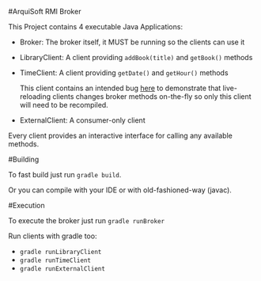 #ArquiSoft RMI Broker

This Project contains 4 executable Java Applications:

- Broker: The broker itself, it MUST be running so the clients can use it
- LibraryClient: A client providing `addBook(title)` and `getBook()` methods
- TimeClient: A client providing `getDate()` and `getHour()` methods

    This client contains an intended bug [here]() to demonstrate that live-reloading clients changes broker methods on-the-fly
    so only this client will need to be recompiled.

- ExternalClient: A consumer-only client

Every client provides an interactive interface for calling any available methods.

#Building

To fast build just run `gradle build`.

Or you can compile with your IDE or with old-fashioned-way (javac).

#Execution

To execute the broker just run `gradle runBroker`

Run clients with gradle too:

- `gradle runLibraryClient`
- `gradle runTimeClient`
- `gradle runExternalClient`